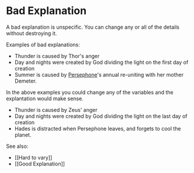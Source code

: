 # Bad Explanation

A bad explanation is unspecific. You can change any or all of the details without destroying it. 

Examples of bad explanations:

- Thunder is caused by Thor's anger
- Day and nights were created by God dividing the light on the first day of creation
- Summer is caused by [Persephone](https://en.wikipedia.org/wiki/Persephone)'s annual re-uniting with her mother Demeter.

In the above examples you could change any of the variables and the explantation would make sense.

- Thunder is caused by Zeus' anger
- Day and nights were created by God dividing the light on the last day of creation
- Hades is distracted when Persephone leaves, and forgets to cool the planet.


 See also:
 - [[Hard to vary]]
 - [[Good Explanation]]